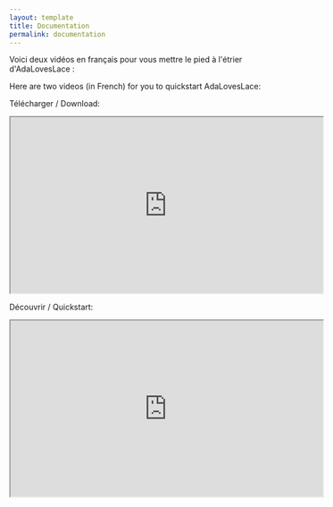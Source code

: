 ```yaml
---
layout: template
title: Documentation
permalink: documentation
---
```


Voici deux vidéos en français pour vous mettre le pied à l'étrier d'AdaLovesLace :


Here are two videos (in French) for you to quickstart AdaLovesLace:


Télécharger / Download:

<center>
 <iframe width="560" 
         height="315" 
         src="https://www.youtube.com/watch?v=UMP_Ru1JAeU&ab_channel=AdaLovesLace" 
         title="YouTube video player" 
         allow="accelerometer; clipboard-write; encrypted-media; gyroscope; picture-in-picture" 
         allowfullscreen>
 </iframe>
</center>


Découvrir / Quickstart:

<center>
 <iframe width="560" 
         height="315" 
         src="https://www.youtube.com/watch?v=rNT6eOcWdE0&ab_channel=AdaLovesLace" 
         title="YouTube video player" 
         allow="accelerometer; clipboard-write; encrypted-media; gyroscope; picture-in-picture" 
         allowfullscreen>
 </iframe>
</center>